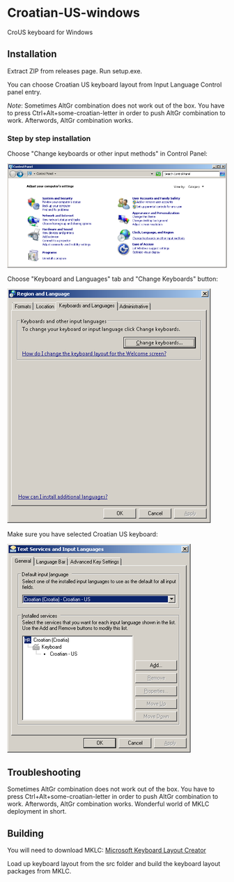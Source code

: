 # Croatian-US-windows

CroUS keyboard for Windows

## Installation

Extract ZIP from releases page. Run setup.exe.

You can choose Croatian US keyboard layout from Input Language Control panel entry.

*Note*: Sometimes AltGr combination does not work out of the box. You have to press Ctrl+Alt+some-croatian-letter in order
to push AltGr combination to work. Afterwords, AltGr combination works.

### Step by step installation

Choose "Change keyboards or other input methods" in Control Panel:

![](/doc/control-panel.png)


Choose "Keyboard and Languages" tab and "Change Keyboards" button:

![](/doc/region-and-language.png)


Make sure you have selected Croatian US keyboard:

![](/doc/input-language-crous.png)

## Troubleshooting

Sometimes AltGr combination does not work out of the box. You have to press Ctrl+Alt+some-croatian-letter in order
to push AltGr combination to work. Afterwords, AltGr combination works. Wonderful world of MKLC deployment in short.

## Building

You will need to download MKLC:
[Microsoft Keyboard Layout Creator](https://msdn.microsoft.com/en-us/globalization/keyboardlayouts.aspx)

Load up keyboard layout from the src folder and build the keyboard layout packages from MKLC. 


